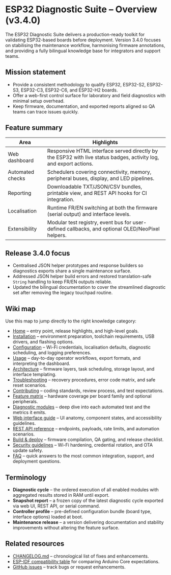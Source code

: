 # ESP32 Diagnostic Suite – Overview (v3.4.0)

The ESP32 Diagnostic Suite delivers a production-ready toolkit for validating ESP32-based boards before deployment. Version 3.4.0 focuses on stabilising the maintenance workflow, harmonising firmware annotations, and providing a fully bilingual knowledge base for integrators and support teams.

## Mission statement
- Provide a consistent methodology to qualify ESP32, ESP32-S2, ESP32-S3, ESP32-C3, ESP32-C6, and ESP32-H2 boards.
- Offer a web-first control surface for laboratory and field diagnostics with minimal setup overhead.
- Keep firmware, documentation, and exported reports aligned so QA teams can trace issues quickly.

## Feature summary
| Area | Highlights |
|------|------------|
| Web dashboard | Responsive HTML interface served directly by the ESP32 with live status badges, activity log, and export actions. |
| Automated checks | Schedulers covering connectivity, memory, peripheral buses, display, and LED pipelines. |
| Reporting | Downloadable TXT/JSON/CSV bundles, printable view, and REST API hooks for CI integration. |
| Localisation | Runtime FR/EN switching at both the firmware (serial output) and interface levels. |
| Extensibility | Modular test registry, event bus for user-defined callbacks, and optional OLED/NeoPixel helpers. |

## Release 3.4.0 focus
- Centralised JSON helper prototypes and response builders so diagnostics exports share a single maintenance surface.
- Addressed JSON helper build errors and restored translation-safe `String` handling to keep FR/EN outputs reliable.
- Updated the bilingual documentation to cover the streamlined diagnostic set after removing the legacy touchpad routine.

## Wiki map
Use this map to jump directly to the right knowledge category:

- [Home](home.md) – entry point, release highlights, and high-level goals.
- [Installation](INSTALL.md) – environment preparation, toolchain requirements, USB drivers, and flashing options.
- [Configuration](CONFIG.md) – Wi-Fi credentials, localisation defaults, diagnostic scheduling, and logging preferences.
- [Usage](USAGE.md) – day-to-day operator workflows, export formats, and interpreting the dashboard.
- [Architecture](ARCHITECTURE.md) – firmware layers, task scheduling, storage layout, and interface templating.
- [Troubleshooting](TROUBLESHOOTING.md) – recovery procedures, error code matrix, and safe reset scenarios.
- [Contributing](CONTRIBUTING.md) – coding standards, review process, and test expectations.
- [Feature matrix](FEATURE_MATRIX.md) – hardware coverage per board family and optional peripherals.
- [Diagnostic modules](DIAGNOSTIC_MODULES.md) – deep dive into each automated test and the metrics it emits.
- [Web interface guide](WEB_INTERFACE.md) – UI anatomy, component states, and accessibility guidelines.
- [REST API reference](API_REFERENCE.md) – endpoints, payloads, rate limits, and automation scenarios.
- [Build & deploy](BUILD_AND_DEPLOY.md) – firmware compilation, QA gating, and release checklist.
- [Security guidelines](SECURITY.md) – Wi-Fi hardening, credential rotation, and OTA update safety.
- [FAQ](FAQ.md) – quick answers to the most common integration, support, and deployment questions.

## Terminology
- **Diagnostic cycle** – the ordered execution of all enabled modules with aggregated results stored in RAM until export.
- **Snapshot report** – a frozen copy of the latest diagnostic cycle exported via web UI, REST API, or serial command.
- **Controller profile** – pre-defined configuration bundle (board type, interface options) loaded at boot.
- **Maintenance release** – a version delivering documentation and stability improvements without altering the feature surface.

## Related resources
- [CHANGELOG.md](../CHANGELOG.md) – chronological list of fixes and enhancements.
- [ESP-IDF compatibility table](https://docs.espressif.com/projects/esp-idf/en/latest/esp32/) for comparing Arduino Core expectations.
- [GitHub issues](https://github.com/ESP32-Diagnostic/ESP32-Diagnostic/issues) – track bugs or request enhancements.
